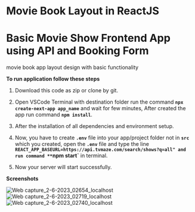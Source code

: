 # Movie Book Layout in ReactJS
# Basic Movie Show Frontend App using API and Booking Form
movie book app layout design with basic functionality 

**To run application follow these steps**

1. Download this code as zip or clone by git.

2. Open VSCode Terminal with destination folder run the command **`npx create-next-app app_name`** and wait for few minutes, After created the app run command **`npm install`**.

3. After the installation of all dependencies and environment setup. 

4. Now, you have to create **`.env`** file into your app/project folder not in **`src`** which you created, open the **`.env`** file and type the line **`REACT_APP_BASEURL=https://api.tvmaze.com/search/shows?q=all" and run command **`npm start`** in terminal.

5. Now your server will start successfully.


**Screenshots**

![Web capture_2-6-2023_02654_localhost](https://github.com/anishVermaIsHere/movie-book/assets/97972189/687f6cb8-5ae3-4350-bb0c-0bc0d8a456cb)
![Web capture_2-6-2023_02719_localhost](https://github.com/anishVermaIsHere/movie-book/assets/97972189/5b638ffa-8972-4ec1-8fc5-2f77f77a482b)
![Web capture_2-6-2023_02740_localhost](https://github.com/anishVermaIsHere/movie-book/assets/97972189/4f9dcfef-596a-4a82-a53d-2c9e03c2e037)
